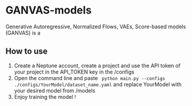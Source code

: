 # GANVAS-models
Generative Autoregressive, Normalized Flows, VAEs, Score-based models (GANVAS) is a 



## How to use
<ol> 
  <li>Create a <a src="https://neptune.ai/"> Neptune </a> account, create a project and use the API token of your project in the API_TOKEN key in the <a src="https://github.com/MRSAIL-Mini-Robotics-Software-AI-Lab/GANVAS-models/blob/main/configs/Glow/colored_shapes.yaml"> /configs</a></li>
  <li>Open the command line and paste <code> python main.py --configs ./configs/YourModel/dataset_name.yaml</code> and replace YourModel with your desired model from <a src"https://github.com/MRSAIL-Mini-Robotics-Software-AI-Lab/GANVAS-models/tree/main/models"> /models</a></li>
  <li>Enjoy training the model !</li>
  
</ol>
